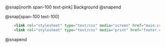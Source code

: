 @snap[north span-100 text-pink]
Background
@snapend

@snap[span-100 text-100]
```html
    <link rel="stylesheet" type="text/css" media="screen" href="main.css">
    <link rel="stylesheet" type="text/css" media="print" href="footer.css">
```
@snapend